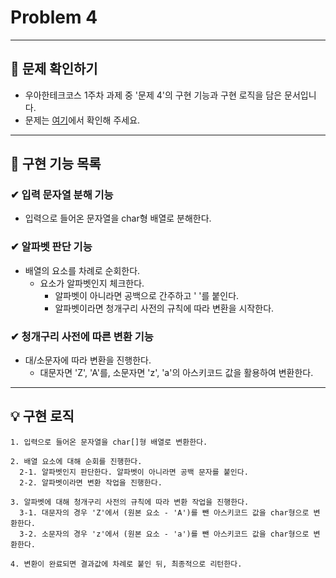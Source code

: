 # Problem 4   

---

## 👀 문제 확인하기  
- 우아한테크코스 1주차 과제 중 '문제 4'의 구현 기능과 구현 로직을 담은 문서입니다.
- 문제는 [여기](https://github.com/woowacourse-precourse/java-onboarding/blob/main/docs/PROBLEM4.md)에서 확인해 주세요.

---

## 🌟 구현 기능 목록  

### ✔ 입력 문자열 분해 기능
- 입력으로 들어온 문자열을 char형 배열로 분해한다.

### ✔ 알파벳 판단 기능
- 배열의 요소를 차례로 순회한다.
  - 요소가 알파벳인지 체크한다.
    - 알파벳이 아니라면 공백으로 간주하고 ' '를 붙인다.
    - 알파벳이라면 청개구리 사전의 규칙에 따라 변환을 시작한다.


### ✔ 청개구리 사전에 따른 변환 기능
- 대/소문자에 따라 변환을 진행한다.
  - 대문자면 'Z', 'A'를, 소문자면 'z', 'a'의 아스키코드 값을 활용하여 변환한다.

---

## 💡 구현 로직
~~~
1. 입력으로 들어온 문자열을 char[]형 배열로 변환한다.

2. 배열 요소에 대해 순회를 진행한다.
  2-1. 알파벳인지 판단한다. 알파벳이 아니라면 공백 문자를 붙인다.
  2-2. 알파벳이라면 변환 작업을 진행한다.

3. 알파벳에 대해 청개구리 사전의 규칙에 따라 변환 작업을 진행한다.
  3-1. 대문자의 경우 'Z'에서 (원본 요소 - 'A')를 뺀 아스키코드 값을 char형으로 변환한다.
  3-2. 소문자의 경우 'z'에서 (원본 요소 - 'a')를 뺀 아스키코드 값을 char형으로 변환한다.

4. 변환이 완료되면 결과값에 차례로 붙인 뒤, 최종적으로 리턴한다.
~~~
